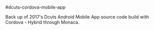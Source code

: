 #dcuts-cordova-mobile-app

Back up of 2017's Dcuts Android Mobile App source code build with Cordova - Hybrid through Monaca.